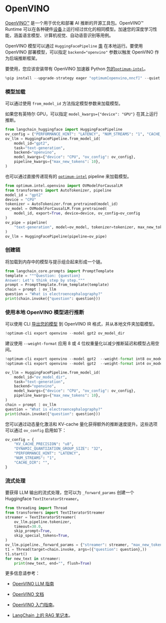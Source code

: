 

# OpenVINO

[OpenVINO™](https://github.com/openvinotoolkit/openvino) 是一个用于优化和部署 AI 推断的开源工具包。OpenVINO™ Runtime 可以在各种硬件[设备](https://github.com/openvinotoolkit/openvino?tab=readme-ov-file#supported-hardware-matrix)上运行经过优化的相同模型。加速您的深度学习性能，涵盖语言模型、计算机视觉、自动语音识别等用例。

OpenVINO 模型可以通过 `HuggingFacePipeline` [类](https://python.langchain.com/docs/integrations/llms/huggingface_pipeline) 在本地运行。要使用 OpenVINO 部署模型，可以指定 `backend="openvino"` 参数以触发 OpenVINO 作为后端推断框架。

要使用，您应该安装带有 OpenVINO 加速器 Python [包的``optimum-intel``](https://github.com/huggingface/optimum-intel?tab=readme-ov-file#installation)。

```python
%pip install --upgrade-strategy eager "optimum[openvino,nncf]" --quiet
```

### 模型加载

可以通过使用 `from_model_id` 方法指定模型参数来加载模型。

如果您有英特尔 GPU，可以指定 `model_kwargs={"device": "GPU"}` 在其上运行推断。

```python
from langchain_huggingface import HuggingFacePipeline
ov_config = {"PERFORMANCE_HINT": "LATENCY", "NUM_STREAMS": "1", "CACHE_DIR": ""}
ov_llm = HuggingFacePipeline.from_model_id(
    model_id="gpt2",
    task="text-generation",
    backend="openvino",
    model_kwargs={"device": "CPU", "ov_config": ov_config},
    pipeline_kwargs={"max_new_tokens": 10},
)
```

也可以通过直接传递现有的 [`optimum-intel`](https://huggingface.co/docs/optimum/main/en/intel/inference) pipeline 来加载模型。

```python
from optimum.intel.openvino import OVModelForCausalLM
from transformers import AutoTokenizer, pipeline
model_id = "gpt2"
device = "CPU"
tokenizer = AutoTokenizer.from_pretrained(model_id)
ov_model = OVModelForCausalLM.from_pretrained(
    model_id, export=True, device=device, ov_config=ov_config
)
ov_pipe = pipeline(
    "text-generation", model=ov_model, tokenizer=tokenizer, max_new_tokens=10
)
ov_llm = HuggingFacePipeline(pipeline=ov_pipe)
```

### 创建链

将加载到内存中的模型与提示组合起来形成一个链。

```python
from langchain_core.prompts import PromptTemplate
template = """Question: {question}
Answer: Let's think step by step."""
prompt = PromptTemplate.from_template(template)
chain = prompt | ov_llm
question = "What is electroencephalography?"
print(chain.invoke({"question": question}))
```

### 使用本地 OpenVINO 模型进行推断

可以使用 CLI [导出您的模型](https://github.com/huggingface/optimum-intel?tab=readme-ov-file#export) 到 OpenVINO IR 格式，并从本地文件夹加载模型。

```python
!optimum-cli export openvino --model gpt2 ov_model_dir
```

建议使用 `--weight-format` 应用 8 或 4 位权重量化以减少推断延迟和模型占用空间。

```python
!optimum-cli export openvino --model gpt2  --weight-format int8 ov_model_dir # 8 位量化
!optimum-cli export openvino --model gpt2  --weight-format int4 ov_model_dir # 4 位量化
```

```python
ov_llm = HuggingFacePipeline.from_model_id(
    model_id="ov_model_dir",
    task="text-generation",
    backend="openvino",
    model_kwargs={"device": "CPU", "ov_config": ov_config},
    pipeline_kwargs={"max_new_tokens": 10},
)
chain = prompt | ov_llm
question = "What is electroencephalography?"
print(chain.invoke({"question": question}))
```

您可以通过动态量化激活和 KV-cache 量化获得额外的推断速度提升。这些选项可以通过 `ov_config` 启用如下：

```python
ov_config = {
    "KV_CACHE_PRECISION": "u8",
    "DYNAMIC_QUANTIZATION_GROUP_SIZE": "32",
    "PERFORMANCE_HINT": "LATENCY",
    "NUM_STREAMS": "1",
    "CACHE_DIR": "",
}
```

### 流式处理

要获得 LLM 输出的流式处理，您可以为 `_forward_params` 创建一个 Huggingface `TextIteratorStreamer`。

```python
from threading import Thread
from transformers import TextIteratorStreamer
streamer = TextIteratorStreamer(
    ov_llm.pipeline.tokenizer,
    timeout=30.0,
    skip_prompt=True,
    skip_special_tokens=True,
)
ov_llm.pipeline._forward_params = {"streamer": streamer, "max_new_tokens": 100}
t1 = Thread(target=chain.invoke, args=({"question": question},))
t1.start()
for new_text in streamer:
    print(new_text, end="", flush=True)
```

更多信息请参考：

- [OpenVINO LLM 指南](https://docs.openvino.ai/2024/learn-openvino/llm_inference_guide.html)

- [OpenVINO 文档](https://docs.openvino.ai/2024/home.html)

* [OpenVINO 入门指南](https://www.intel.com/content/www/us/en/content-details/819067/openvino-get-started-guide.html)。

* [LangChain 上的 RAG 笔记本](https://github.com/openvinotoolkit/openvino_notebooks/tree/latest/notebooks/llm-rag-langchain)。